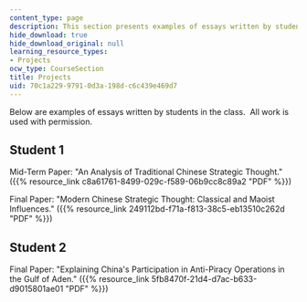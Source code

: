 ```yaml
---
content_type: page
description: This section presents examples of essays written by students in the class.
hide_download: true
hide_download_original: null
learning_resource_types:
- Projects
ocw_type: CourseSection
title: Projects
uid: 70c1a229-9791-0d3a-198d-c6c439e469d7
---
```


Below are examples of essays written by students in the class.  All work is used with permission.

Student 1
---------

Mid-Term Paper: "An Analysis of Traditional Chinese Strategic Thought." ({{% resource_link c8a61761-8499-029c-f589-06b9cc8c89a2 "PDF" %}})

Final Paper: "Modern Chinese Strategic Thought: Classical and Maoist Influences." ({{% resource_link 249112bd-f71a-f813-38c5-eb13510c262d "PDF" %}})

Student 2
---------

Final Paper: "Explaining China's Participation in Anti-Piracy Operations in the Gulf of Aden." ({{% resource_link 5fb8470f-21d4-d7ac-b633-d9015801ae01 "PDF" %}})